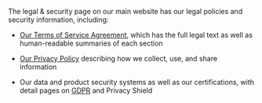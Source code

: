 <!--<meta>
{
    "title":"Legal Overview",
    "description":"Learn more about our legal terms",
    "tag":["ToS","Terms","GDPR"]
}
</meta>-->

The legal & security page on our main website has our legal policies and security information, including:

* [Our Terms of Service Agreement](https://www.packet.com/about/terms/service/), which has the full legal text as well as human-readable summaries of each section

* [Our Privacy Policy](https://www.packet.com/about/terms/privacy/) describing how we collect, use, and share information

* Our data and product security systems as well as our certifications, with detail pages on [GDPR](https://www.packet.com/about/terms/gdpr/) and Privacy Shield
